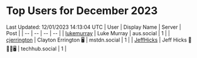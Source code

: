# Top Users for December 2023
Last Updated: 12/01/2023 14:13:04 UTC
| User | Display Name | Server | Post |
| -- | -- | -- | -- |
| [lukemurray](https://aus.social/@lukemurray) | Luke Murray | aus.social | 1 |
| [cjerrington](https://mstdn.social/@cjerrington) | Clayton Errington 🖥️ | mstdn.social | 1 |
| [JeffHicks](https://techhub.social/@JeffHicks) | Jeff Hicks 🐶🎼🍷🖥️ | techhub.social | 1 |
